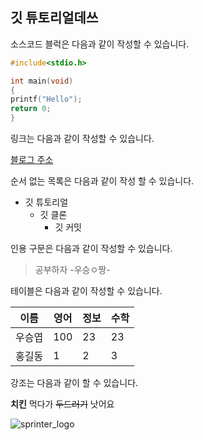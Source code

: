 ## 깃 튜토리얼데쓰


소스코드 블럭은 다음과 같이 작성할 수 있습니다.

```c
#include<stdio.h>

int main(void)
{
printf("Hello");
return 0;
}


```
링크는 다음과 같이 작성할 수 있습니다.

[블로그 주소](https://naver.com)

순서 없는 목록은 다음과 같이 작성 할 수 있습니다.

* 깃 튜토리얼
  * 깃 클론
     * 깃 커밋
           
          
인용 구문은 다음과 같이 작성할 수 있습니다.
> 공부하자 -우승ㅇ짱-

테이블은 다음과 같이 작성할 수 있습니다.

이름|영어|정보|수학
---|---|---|---| 
우승엽|100|23|23|
홍길동|1|2|3|4|

강조는 다음과 같이 할 수 있습니다.

**치킨** 먹다가 ~~두드러기~~ 낫어요

![sprinter_logo](https://user-images.githubusercontent.com/48755699/80277519-67ea3580-872a-11ea-8ca7-a2d57ae62e2f.jpg)
